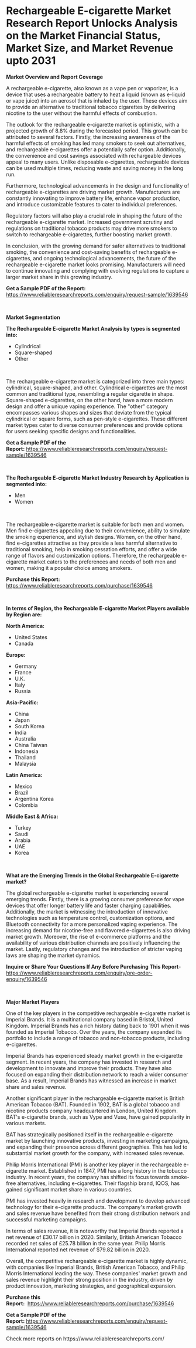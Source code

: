 <p><h1>Rechargeable E-cigarette Market Research Report Unlocks Analysis on the Market Financial Status, Market Size, and Market Revenue upto 2031</h1></p><p><strong>Market Overview and Report Coverage</strong></p>
<p><p>A rechargeable e-cigarette, also known as a vape pen or vaporizer, is a device that uses a rechargeable battery to heat a liquid (known as e-liquid or vape juice) into an aerosol that is inhaled by the user. These devices aim to provide an alternative to traditional tobacco cigarettes by delivering nicotine to the user without the harmful effects of combustion.</p><p>The outlook for the rechargeable e-cigarette market is optimistic, with a projected growth of 8.8% during the forecasted period. This growth can be attributed to several factors. Firstly, the increasing awareness of the harmful effects of smoking has led many smokers to seek out alternatives, and rechargeable e-cigarettes offer a potentially safer option. Additionally, the convenience and cost savings associated with rechargeable devices appeal to many users. Unlike disposable e-cigarettes, rechargeable devices can be used multiple times, reducing waste and saving money in the long run.</p><p>Furthermore, technological advancements in the design and functionality of rechargeable e-cigarettes are driving market growth. Manufacturers are constantly innovating to improve battery life, enhance vapor production, and introduce customizable features to cater to individual preferences.</p><p>Regulatory factors will also play a crucial role in shaping the future of the rechargeable e-cigarette market. Increased government scrutiny and regulations on traditional tobacco products may drive more smokers to switch to rechargeable e-cigarettes, further boosting market growth.</p><p>In conclusion, with the growing demand for safer alternatives to traditional smoking, the convenience and cost-saving benefits of rechargeable e-cigarettes, and ongoing technological advancements, the future of the rechargeable e-cigarette market looks promising. Manufacturers will need to continue innovating and complying with evolving regulations to capture a larger market share in this growing industry.</p></p>
<p><strong>Get a Sample PDF of the Report:</strong> <a href="https://www.reliableresearchreports.com/enquiry/request-sample/1639546">https://www.reliableresearchreports.com/enquiry/request-sample/1639546</a></p>
<p>&nbsp;</p>
<p><strong>Market Segmentation</strong></p>
<p><strong>The Rechargeable E-cigarette Market Analysis by types is segmented into:</strong></p>
<p><ul><li>Cylindrical</li><li>Square-shaped</li><li>Other</li></ul></p>
<p>&nbsp;</p>
<p><p>The rechargeable e-cigarette market is categorized into three main types: cylindrical, square-shaped, and other. Cylindrical e-cigarettes are the most common and traditional type, resembling a regular cigarette in shape. Square-shaped e-cigarettes, on the other hand, have a more modern design and offer a unique vaping experience. The "other" category encompasses various shapes and sizes that deviate from the typical cylindrical or square forms, such as pen-style e-cigarettes. These different market types cater to diverse consumer preferences and provide options for users seeking specific designs and functionalities.</p></p>
<p><strong>Get a Sample PDF of the Report:</strong>&nbsp;<a href="https://www.reliableresearchreports.com/enquiry/request-sample/1639546">https://www.reliableresearchreports.com/enquiry/request-sample/1639546</a></p>
<p>&nbsp;</p>
<p><strong>The Rechargeable E-cigarette Market Industry Research by Application is segmented into:</strong></p>
<p><ul><li>Men</li><li>Women</li></ul></p>
<p>&nbsp;</p>
<p><p>The rechargeable e-cigarette market is suitable for both men and women. Men find e-cigarettes appealing due to their convenience, ability to simulate the smoking experience, and stylish designs. Women, on the other hand, find e-cigarettes attractive as they provide a less harmful alternative to traditional smoking, help in smoking cessation efforts, and offer a wide range of flavors and customization options. Therefore, the rechargeable e-cigarette market caters to the preferences and needs of both men and women, making it a popular choice among smokers.</p></p>
<p><strong>Purchase this Report:</strong>&nbsp; <a href="https://www.reliableresearchreports.com/purchase/1639546">https://www.reliableresearchreports.com/purchase/1639546</a></p>
<p>&nbsp;</p>
<p><strong>In terms of Region, the Rechargeable E-cigarette Market Players available by Region are:</strong></p>
<p>
    <p> <strong> North America: </strong>
        <ul>
            <li>United States</li>
            <li>Canada</li>
        </ul>
        </p> 
    <p> <strong> Europe: </strong>
        <ul>
            <li>Germany</li>
            <li>France</li>
            <li>U.K.</li>
            <li>Italy</li>
            <li>Russia</li>
        </ul>
        </p> 
    <p> <strong> Asia-Pacific: </strong>
        <ul>
            <li>China</li>
            <li>Japan</li>
            <li>South Korea</li>
            <li>India</li>
            <li>Australia</li>
            <li>China Taiwan</li>
            <li>Indonesia</li>
            <li>Thailand</li>
            <li>Malaysia</li>
        </ul>
        </p> 
    <p> <strong> Latin America: </strong>
        <ul>
            <li>Mexico</li>
            <li>Brazil</li>
            <li>Argentina Korea</li>
            <li>Colombia</li>
        </ul>
        </p> 
    <p> <strong> Middle East & Africa: </strong>
        <ul>
            <li>Turkey</li>
            <li>Saudi</li>
            <li>Arabia</li>
            <li>UAE</li>
            <li>Korea</li>
        </ul>
    </p>
    </p>
<p>&nbsp;</p>
<p><strong>What are the Emerging Trends in the Global Rechargeable E-cigarette market?</strong></p>
<p><p>The global rechargeable e-cigarette market is experiencing several emerging trends. Firstly, there is a growing consumer preference for vape devices that offer longer battery life and faster charging capabilities. Additionally, the market is witnessing the introduction of innovative technologies such as temperature control, customization options, and Bluetooth connectivity for a more personalized vaping experience. The increasing demand for nicotine-free and flavored e-cigarettes is also driving market growth. Moreover, the rise of e-commerce platforms and the availability of various distribution channels are positively influencing the market. Lastly, regulatory changes and the introduction of stricter vaping laws are shaping the market dynamics.</p></p>
<p><strong>Inquire or Share Your Questions If Any Before Purchasing This Report</strong>- <a href="https://www.reliableresearchreports.com/enquiry/pre-order-enquiry/1639546">https://www.reliableresearchreports.com/enquiry/pre-order-enquiry/1639546</a></p>
<p>&nbsp;</p>
<p><strong>Major Market Players</strong></p>
<p><p>One of the key players in the competitive rechargeable e-cigarette market is Imperial Brands. It is a multinational company based in Bristol, United Kingdom. Imperial Brands has a rich history dating back to 1901 when it was founded as Imperial Tobacco. Over the years, the company expanded its portfolio to include a range of tobacco and non-tobacco products, including e-cigarettes.</p><p>Imperial Brands has experienced steady market growth in the e-cigarette segment. In recent years, the company has invested in research and development to innovate and improve their products. They have also focused on expanding their distribution network to reach a wider consumer base. As a result, Imperial Brands has witnessed an increase in market share and sales revenue.</p><p>Another significant player in the rechargeable e-cigarette market is British American Tobacco (BAT). Founded in 1902, BAT is a global tobacco and nicotine products company headquartered in London, United Kingdom. BAT's e-cigarette brands, such as Vype and Vuse, have gained popularity in various markets.</p><p>BAT has strategically positioned itself in the rechargeable e-cigarette market by launching innovative products, investing in marketing campaigns, and expanding their presence across different geographies. This has led to substantial market growth for the company, with increased sales revenue.</p><p>Philip Morris International (PMI) is another key player in the rechargeable e-cigarette market. Established in 1847, PMI has a long history in the tobacco industry. In recent years, the company has shifted its focus towards smoke-free alternatives, including e-cigarettes. Their flagship brand, IQOS, has gained significant market share in various countries.</p><p>PMI has invested heavily in research and development to develop advanced technology for their e-cigarette products. The company's market growth and sales revenue have benefited from their strong distribution network and successful marketing campaigns.</p><p>In terms of sales revenue, it is noteworthy that Imperial Brands reported a net revenue of £30.17 billion in 2020. Similarly, British American Tobacco recorded net sales of £25.78 billion in the same year. Philip Morris International reported net revenue of $79.82 billion in 2020.</p><p>Overall, the competitive rechargeable e-cigarette market is highly dynamic, with companies like Imperial Brands, British American Tobacco, and Philip Morris International leading the way. These companies' market growth and sales revenue highlight their strong position in the industry, driven by product innovation, marketing strategies, and geographical expansion.</p></p>
<p><strong>Purchase this Report:</strong>&nbsp;&nbsp;<a href="https://www.reliableresearchreports.com/purchase/1639546">https://www.reliableresearchreports.com/purchase/1639546</a></p>
<p></p>
<p><strong>Get a Sample PDF of the Report:</strong>&nbsp;<a href="https://www.reliableresearchreports.com/enquiry/request-sample/1639546">https://www.reliableresearchreports.com/enquiry/request-sample/1639546</a></p>
<p>Check more reports on https://www.reliableresearchreports.com/</p>